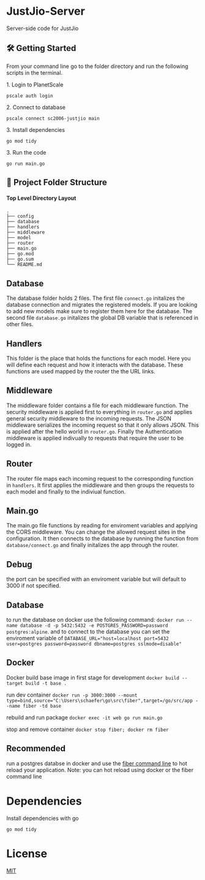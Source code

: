 # JustJio-Server

Server-side code for JustJio

## 🛠 Getting Started

From your command line go to the folder directory and run the following scripts in the terminal.

1\. Login to PlanetScale

```terminal
pscale auth login
```

2\. Connect to database

```terminal
pscale connect sc2006-justjio main
```

3\. Install dependencies

```terminal
go mod tidy
```

3\. Run the code

```terminal
go run main.go
```

## 📂 Project Folder Structure

#### Top Level Directory Layout

```terminal
.
├── config
├── database
├── handlers
├── middleware
├── model
├── router
├── main.go
├── go.mod
├── go.sum
└── README.md
```

## Database

The database folder holds 2 files. The first file `connect.go` initalizes the database connection and migrates the registered models. If you are looking to add new models make sure to register them here for the database. The second file `database.go` initalizes the global DB variable that is referenced in other files.

## Handlers

This folder is the place that holds the functions for each model. Here you will define each request and how it interacts with the database. These functions are used mapped by the router the the URL links.

## Middleware

The middleware folder contains a file for each middleware function. The security middleware is applied first to everything in `router.go` and applies general security middleware to the incoming requests. The JSON middleware serializes the incoming request so that it only allows JSON. This is applied after the hello world in `router.go`. Finally the Authentication middleware is applied indivually to requests that require the user to be logged in.

## Router

The router file maps each incoming request to the corresponding function in `handlers`. It first applies the middleware and then groups the requests to each model and finally to the indiviual function.

## Main.go

The main.go file functions by reading for enviroment variables and applying the CORS middleware. You can change the allowed request sites in the configuration. It then connects to the database by running the function from `database/connect.go` and finally initalizes the app through the router.

## Debug

the port can be specified with an enviroment variable but will default to 3000 if not specified.

## Database

to run the database on docker use the following command: `docker run --name database -d -p 5432:5432 -e POSTGRES_PASSWORD=password postgres:alpine`. and to connect to the database you can set the enviroment variable of `DATABASE_URL="host=localhost port=5432 user=postgres password=password dbname=postgres sslmode=disable"`

## Docker

Docker build base image in first stage for development
`docker build --target build -t base .`

run dev container
`docker run -p 3000:3000 --mount type=bind,source="C:\Users\schaefer\go\src\fiber",target=/go/src/app --name fiber -td base`

rebuild and run package
`docker exec -it web go run main.go`

stop and remove container
`docker stop fiber; docker rm fiber`

## Recommended

run a postgres databse in docker and use the [fiber command line](https://github.com/gofiber/cli) to hot reload your application. Note: you can hot reload using docker or the fiber command line

# Dependencies

Install dependencies with go

`go mod tidy`

# License

[MIT](https://choosealicense.com/licenses/mit/)
